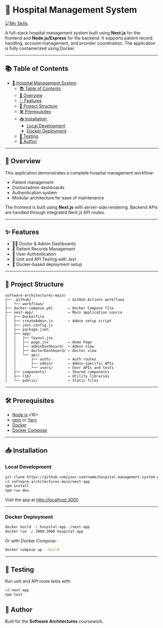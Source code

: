# 🏥 Hospital Management System

[![My Skills](https://skillicons.dev/icons?i=aws,gcp,azure,react,vue,flutter&perline=3)](https://skillicons.dev)

A full-stack hospital management system built using **Next.js** for the frontend and **Node.js/Express** for the backend. It supports patient record handling, account management, and provider coordination. The application is fully containerized using Docker.

---

## 📚 Table of Contents

- [🏥 Hospital Management System](#-hospital-management-system)
  - [📚 Table of Contents](#-table-of-contents)
  - [🚀 Overview](#-overview)
  - [✨ Features](#-features)
  - [📁 Project Structure](#-project-structure)
  - [🛠 Prerequisites](#-prerequisites)
  - [📥 Installation](#-installation)
    - [Local Development](#local-development)
    - [Docker Deployment](#docker-deployment)
  - [🧪 Testing](#-testing)
  - [📝 Author](#-author)

---

## 🚀 Overview

This application demonstrates a complete hospital management workflow:
- Patient management
- Doctor/admin dashboards
- Authentication system
- Modular architecture for ease of maintenance

The frontend is built using **Next.js** with server-side rendering. Backend APIs are handled through integrated Next.js API routes.

---

## ✨ Features

- 🧑‍⚕️ Doctor & Admin Dashboards
- 🧾 Patient Records Management
- 🔐 User Authentication
- 🧪 Unit and API Testing with Jest
- 🐳 Docker-based deployment setup

---

## 📁 Project Structure

```
software-architectures-main/
├── .github/                 ← GitHub Actions workflows
│   └── workflows/
├── docker-compose.yml       ← Docker Compose file
├── next-app/                ← Main application source
│   ├── Dockerfile
│   ├── createAdmin.js       ← Admin setup script
│   ├── jest.config.js
│   ├── package.json
│   ├── app/
│   │   ├── layout.jsx
│   │   ├── page.jsx         ← Home Page
│   │   ├── adminDashboard/  ← Admin view
│   │   ├── doctorDashboard/ ← Doctor view
│   │   └── api/
│   │       ├── auth/        ← Auth routes
│   │       ├── admin/       ← Admin-specific APIs
│   │       └── users/       ← User APIs and tests
│   ├── components/          ← Shared components
│   ├── lib/                 ← Utility libraries
│   └── public/              ← Static files
```

---

## 🛠 Prerequisites

- [Node.js](https://nodejs.org/) v16+
- [npm](https://www.npmjs.com/) or [Yarn](https://yarnpkg.com/)
- [Docker](https://www.docker.com/)
- [Docker Compose](https://docs.docker.com/compose/)

---

## 📥 Installation

### Local Development

```bash
git clone https://github.com/your-username/hospital-management-system.git
cd software-architectures-main/next-app
npm install
npm run dev
```

Visit the app at [http://localhost:3000](http://localhost:3000)

---

### Docker Deployment

```bash
docker build -t hospital-app ./next-app
docker run -p 3000:3000 hospital-app
```

Or with Docker Compose:

```bash
docker compose up --build
```

---

## 🧪 Testing

Run unit and API route tests with:

```bash
cd next-app
npm test
```


## 📝 Author

Built for the **Software Architectures** coursework.
